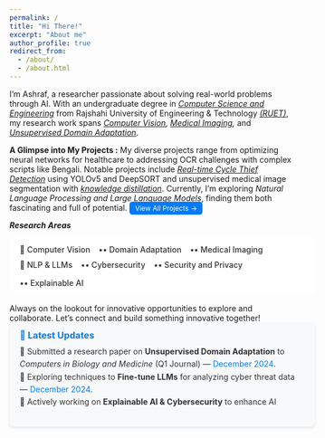 ```yaml
---
permalink: /
title: "Hi There!"
excerpt: "About me"
author_profile: true
redirect_from: 
  - /about/
  - /about.html
---
```


I’m Ashraf, a researcher passionate about solving real-world problems through AI. With an undergraduate degree in *[Computer Science and Engineering](https://www.cse.ruet.ac.bd/)* from Rajshahi University of Engineering & Technology *[(RUET)](https://www.ruet.ac.bd/)*, my research work spans *[Computer Vision](https://github.com/ashraf-ul-alam-amit/BanglaOngko), [Medical Imaging](https://doi.org/10.1109/ICEEICT62016.2024.10534436),* and *[Unsupervised Domain Adaptation](https://github.com/ashraf-ul-alam-amit/KD-UDA)*.
<!--🧠🚴‍♂️-->

**A Glimpse into My Projects :** My diverse projects range from optimizing neural networks for healthcare to addressing OCR challenges with complex scripts like Bengali. Notable projects include *[Real-time Cycle Thief Detection](https://github.com/ashraf-ul-alam-amit/cycle_theif)* using YOLOv5 and DeepSORT and unsupervised medical image segmentation with *[knowledge distillation](https://github.com/ashraf-ul-alam-amit/KD-UDA)*. Currently, I’m exploring *Natural Language Processing and Large Language Models*, finding them both fascinating and full of potential. 
<a href="/projects" style="background: #007bff; color: #fff; padding: 4px 10px; border-radius: 5px; font-size: 12px; text-decoration: none;">
    View All Projects →
</a>


***Research Areas***  

<!-- Research Areas Section -->
<div style="background: #ffffff; padding: 12px 18px; border-radius: 8px; width: 100%; height: 75px;">
<!--   <h3 style="font-size: 18px; font-weight: bold; color: #007bff; margin-bottom: 10px;">🔬 Research Areas</h3>
 -->
  <div style="display: flex; flex-wrap: wrap; gap: 15px; margin-bottom: 10px;">
    <span style="font-size: 14px; font-weight: 500; color: #333;">📌 Computer Vision</span>
    <span style="font-size: 14px; font-weight: 500; color: #333;">•• Domain Adaptation</span>
    <span style="font-size: 14px; font-weight: 500; color: #333;">•• Medical Imaging</span>
  </div>

  <div style="display: flex; flex-wrap: wrap; gap: 15px;">
    <span style="font-size: 14px; font-weight: 500; color: #333;">📌 NLP & LLMs</span>
    <span style="font-size: 14px; font-weight: 500; color: #333;">•• Cybersecurity</span>
    <span style="font-size: 14px; font-weight: 500; color: #333;">•• Security and Privacy</span>
    <span style="font-size: 14px; font-weight: 500; color: #333;">•• Explainable AI</span>
  </div>
</div>


<br>
Always on the lookout for innovative opportunities to explore and collaborate. Let’s connect and build something innovative together!


<!-- News & Updates Section -->
<div style="background: #f8f9fa; padding: 12px 18px; border-radius: 8px; box-shadow: 0 2px 5px rgba(0, 0, 0, 0.1); width: 100%; height: 160px;">
  <h3 style="margin: 0; font-size: 16px; color: #007bff; font-weight: bold;">📢 Latest Updates</h3>
  
  <!-- Scrollable News List -->
  <div style="max-height: 120px; overflow-y: auto; padding-right: 8px;">
    <ul style="list-style: none; padding: 0; margin: 8px 0 0; font-size: 14px; color: #333; line-height: 1.6;">
      <li>🔹 Submitted a research paper on <b>Unsupervised Domain Adaptation</b> to <i>Computers in Biology and Medicine</i> (Q1 Journal) — <span style="color: #007bff;">December 2024</span>.</li>
      <li>🔹 Exploring techniques to <b>Fine-tune LLMs</b> for analyzing cyber threat data — <span style="color: #007bff;">December 2024</span>.</li>
      <li>🔹 Actively working on <b>Explainable AI & Cybersecurity</b> to enhance AI model interpretability — <span style="color: #007bff;">October 2024</span>.</li>
    </ul>
  </div>
</div>








